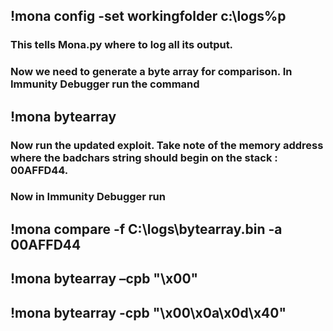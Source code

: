 ## !mona config -set workingfolder c:\logs\%p
###  This tells Mona.py where to log all its output.

### Now we need to generate a byte array for comparison. In Immunity Debugger run the command

## !mona bytearray

### Now run the updated exploit. Take note of the memory address where the badchars string should begin on the stack : 00AFFD44.

### Now in Immunity Debugger run

## !mona compare -f C:\logs\bytearray.bin -a 00AFFD44


## !mona bytearray –cpb "\x00"


## !mona bytearray -cpb "\x00\x0a\x0d\x40"
